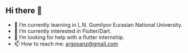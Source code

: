 ## Hi there 👋

- 🌱 I’m currently learning in L.N. Gumilyov Eurasian National University.
- 🔭 I’m currently interested in Flutter/Dart.
- 🤔 I’m looking for help with a flutter internship.
- 📫 How to reach me: argoxanz@gmail.com
